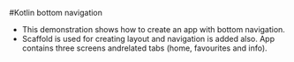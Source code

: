 ﻿#Kotlin bottom navigation
 - This demonstration shows how to create an app with bottom navigation. 
 - Scaffold is used for creating layout and navigation is added also. App contains three screens andrelated tabs (home, favourites and info). 
